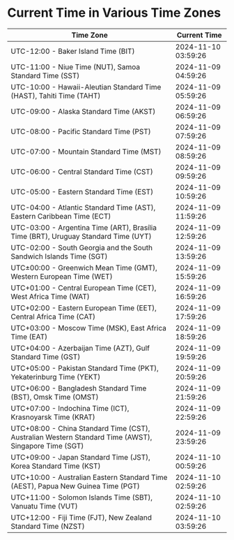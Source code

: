 # Current Time in Various Time Zones

| Time Zone | Current Time |
|-----------|--------------|
| UTC-12:00 - Baker Island Time (BIT) | 2024-11-10 03:59:26 |
| UTC-11:00 - Niue Time (NUT), Samoa Standard Time (SST) | 2024-11-09 04:59:26 |
| UTC-10:00 - Hawaii-Aleutian Standard Time (HAST), Tahiti Time (TAHT) | 2024-11-09 05:59:26 |
| UTC-09:00 - Alaska Standard Time (AKST) | 2024-11-09 06:59:26 |
| UTC-08:00 - Pacific Standard Time (PST) | 2024-11-09 07:59:26 |
| UTC-07:00 - Mountain Standard Time (MST) | 2024-11-09 08:59:26 |
| UTC-06:00 - Central Standard Time (CST) | 2024-11-09 09:59:26 |
| UTC-05:00 - Eastern Standard Time (EST) | 2024-11-09 10:59:26 |
| UTC-04:00 - Atlantic Standard Time (AST), Eastern Caribbean Time (ECT) | 2024-11-09 11:59:26 |
| UTC-03:00 - Argentina Time (ART), Brasília Time (BRT), Uruguay Standard Time (UYT) | 2024-11-09 12:59:26 |
| UTC-02:00 - South Georgia and the South Sandwich Islands Time (SGT) | 2024-11-09 13:59:26 |
| UTC±00:00 - Greenwich Mean Time (GMT), Western European Time (WET) | 2024-11-09 15:59:26 |
| UTC+01:00 - Central European Time (CET), West Africa Time (WAT) | 2024-11-09 16:59:26 |
| UTC+02:00 - Eastern European Time (EET), Central Africa Time (CAT) | 2024-11-09 17:59:26 |
| UTC+03:00 - Moscow Time (MSK), East Africa Time (EAT) | 2024-11-09 18:59:26 |
| UTC+04:00 - Azerbaijan Time (AZT), Gulf Standard Time (GST) | 2024-11-09 19:59:26 |
| UTC+05:00 - Pakistan Standard Time (PKT), Yekaterinburg Time (YEKT) | 2024-11-09 20:59:26 |
| UTC+06:00 - Bangladesh Standard Time (BST), Omsk Time (OMST) | 2024-11-09 21:59:26 |
| UTC+07:00 - Indochina Time (ICT), Krasnoyarsk Time (KRAT) | 2024-11-09 22:59:26 |
| UTC+08:00 - China Standard Time (CST), Australian Western Standard Time (AWST), Singapore Time (SGT) | 2024-11-09 23:59:26 |
| UTC+09:00 - Japan Standard Time (JST), Korea Standard Time (KST) | 2024-11-10 00:59:26 |
| UTC+10:00 - Australian Eastern Standard Time (AEST), Papua New Guinea Time (PGT) | 2024-11-10 02:59:26 |
| UTC+11:00 - Solomon Islands Time (SBT), Vanuatu Time (VUT) | 2024-11-10 02:59:26 |
| UTC+12:00 - Fiji Time (FJT), New Zealand Standard Time (NZST) | 2024-11-10 03:59:26 |

